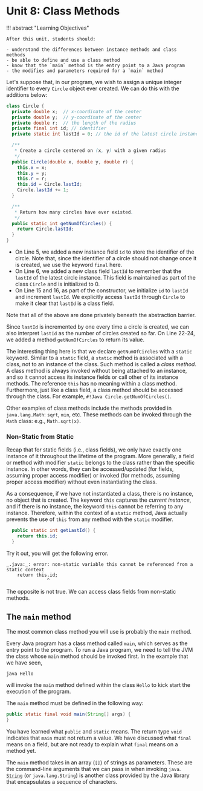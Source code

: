 # Unit 8: Class Methods

!!! abstract "Learning Objectives"

    After this unit, students should:

    - understand the differences between instance methods and class methods
    - be able to define and use a class method
    - know that the `main` method is the entry point to a Java program 
    - the modifies and parameters required for a `main` method

Let's suppose that, in our program, we wish to assign a unique integer identifier to every `Circle` object ever created.  We can do this with the additions below:

```Java hl_lines="5 6 15 16 22 23 24"
class Circle {
  private double x;  // x-coordinate of the center
  private double y;  // y-coordinate of the center
  private double r;  // the length of the radius
  private final int id; // identifier
  private static int lastId = 0; // the id of the latest circle instance

  /**
   * Create a circle centered on (x, y) with a given radius
   */
  public Circle(double x, double y, double r) {
    this.x = x;
    this.y = y;
    this.r = r;
    this.id = Circle.lastId;
    Circle.lastId += 1;
  }

  /**
   * Return how many circles have ever existed.
   */
  public static int getNumOfCircles() {
    return Circle.lastId;
  }
}
```

- On Line 5, we added a new instance field `id` to store the identifier of the circle.  Note that, since the identifier of a circle should not change once it is created, we use the keyword `final` here.
- On Line 6, we added a new class field `lastId` to remember that the `lastId` of the latest circle instance.  This field is maintained as part of the class `Circle` and is initialized to 0.
- On Line 15 and 16, as part of the constructor, we initialize `id` to `lastId` and increment `lastId`.   We explicitly access `lastId` through `Circle` to make it clear that `lastId` is a class field.

Note that all of the above are done privately beneath the abstraction barrier.

Since `lastId` is incremented by one every time a circle is created, we can also interpret `lastId` as the number of circles created so far.  On Line 22-24, we added a method `getNumOfCircles` to return its value.

The interesting thing here is that we declare `getNumOfCircles` with a `static` keyword.  Similar to a `static` field, a `static` method is associated with a class, not to an instance of the class.  Such method is called a _class method_.  A class method is always invoked without being attached to an instance, and so it cannot access its instance fields or call other of its instance methods.  The reference `this` has no meaning within a class method.  Furthermore, just like a class field, a class method should be accessed through the class.  For example, `#!Java Circle.getNumOfCircles()`.

Other examples of class methods include the methods provided in `java.lang.Math`: `sqrt`, `min`, etc.  These methods can be invoked through the `Math` class: e.g., `Math.sqrt(x)`.

### Non-Static from Static

Recap that for static fields (i.e., class fields), we only have exactly one instance of it throughout the lifetime of the program.  More generally, a field or method with modifier `static` belongs to the class rather than the specific instance.  In other words, they can be accessed/updated (for fields, assuming proper access modifier) or invoked (for methods, assuming proper access modifier) without even instantiating the class.

As a consequence, if we have not instantiated a class, there is no instance, no object that is created.  The keyword `this` captures the _current instance_, and if there is no instance, the keyword `this` cannot be referring to any instance.  Therefore, within the context of a `static` method, Java actually prevents the use of `this` from any method with the `static` modifier.

```Java
  public static int getLastId() {
    return this.id; 
  }
```

Try it out, you will get the following error.

```
_.java:_: error: non-static variable this cannot be referenced from a static context
  	return this.id;
               ^
```

The opposite is not true.  We can access class fields from non-static methods.

## The `main` method

The most common class method you will use is probably the `main` method.

Every Java program has a class method called `main`, which serves as the entry point to the program.  To run a Java program, we need to tell the JVM the class whose `main` method should be invoked first.  In the example that we have seen,
```
java Hello
```

will invoke the `main` method defined within the class `Hello` to kick start the execution of the program.

The `main` method must be defined in the following way:
```Java
public static final void main(String[] args) {
}
```

You have learned what `public` and `static` means.  The return type `void` indicates that `main` must not return a value.  We have discussed what `final` means on a field, but are not ready to explain what `final` means on a method yet.

The `main` method takes in an array (`[]`) of strings as parameters.  These are the command-line arguments that we can pass in when invoking `java`.  [`String`](https://docs.oracle.com/en/java/javase/11/docs/api/java.base/java/lang/String.html) (or `java.lang.String`) is another class provided by the Java library that encapsulates a sequence of characters.
